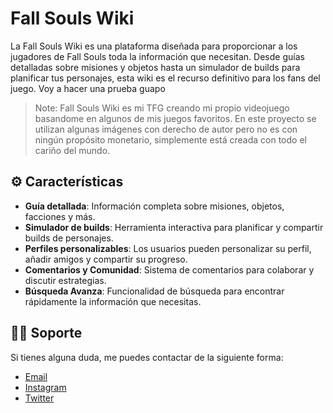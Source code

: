 # Fall Souls Wiki

La Fall Souls Wiki es una plataforma diseñada para proporcionar a los jugadores de Fall Souls toda la información que necesitan. Desde guías detalladas sobre misiones y objetos hasta un simulador de builds para planificar tus personajes, esta wiki es el recurso definitivo para los fans del juego. Voy a hacer una prueba guapo

> Note: Fall Souls Wiki es mi TFG creando mi propio videojuego basandome en algunos de mis juegos favoritos. En este proyecto se utilizan algunas imágenes con derecho de autor pero no es con ningún propósito monetario, simplemente está creada con todo el cariño del mundo.

## ⚙️ Características

- **Guía detallada**: Información completa sobre misiones, objetos, facciones y más.
- **Simulador de builds**: Herramienta interactiva para planificar y compartir builds de personajes.
- **Perfiles personalizables**: Los usuarios pueden personalizar su perfil, añadir amigos y compartir su progreso.
- **Comentarios y Comunidad**: Sistema de comentarios para colaborar y discutir estrategias.
- **Búsqueda Avanza**: Funcionalidad de búsqueda para encontrar rápidamente la información que necesitas.

## 🙋‍♂️ Soporte

Si tienes alguna duda, me puedes contactar de la siguiente forma:

- [Email](mailto:kinog28@gmail.com)
- [Instagram](https://twitter.com/mem0ai)
- [Twitter](https://twitter.com/mem0ai)
